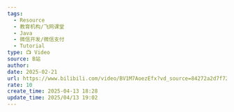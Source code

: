 ```yaml
---
tags:
  - Resource
  - 教育机构/飞网课堂
  - Java
  - 微信开发/微信支付
  - Tutorial
type: 📺 Video
source: B站
author: 
date: 2025-02-21
url: https://www.bilibili.com/video/BV1M7AoezEfx?vd_source=84272a2d7f72158b38778819be5bc6ad
rate: 10
create_time: 2025-04-13 18:28
update_time: 2025/04/13 19:02
---
```


